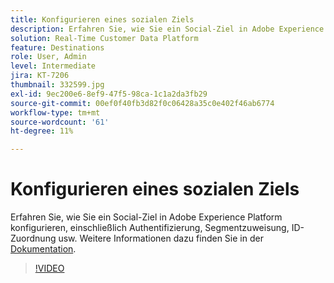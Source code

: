 ```yaml
---
title: Konfigurieren eines sozialen Ziels
description: Erfahren Sie, wie Sie ein Social-Ziel in Adobe Experience Platform konfigurieren, einschließlich Authentifizierung, Segmentzuweisung, ID-Zuordnung usw.
solution: Real-Time Customer Data Platform
feature: Destinations
role: User, Admin
level: Intermediate
jira: KT-7206
thumbnail: 332599.jpg
exl-id: 9ec200e6-8ef9-47f5-98ca-1c1a2da3fb29
source-git-commit: 00ef0f40fb3d82f0c06428a35c0e402f46ab6774
workflow-type: tm+mt
source-wordcount: '61'
ht-degree: 11%

---
```


# Konfigurieren eines sozialen Ziels

Erfahren Sie, wie Sie ein Social-Ziel in Adobe Experience Platform konfigurieren, einschließlich Authentifizierung, Segmentzuweisung, ID-Zuordnung usw. Weitere Informationen dazu finden Sie in der [Dokumentation](https://experienceleague.adobe.com/docs/experience-platform/destinations/catalog/social/overview.html).

>[!VIDEO](https://video.tv.adobe.com/v/332599/?learn=on)

